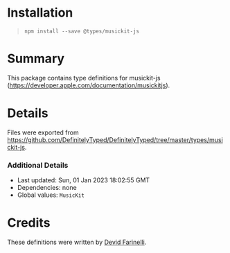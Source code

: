# Installation
> `npm install --save @types/musickit-js`

# Summary
This package contains type definitions for musickit-js (https://developer.apple.com/documentation/musickitjs).

# Details
Files were exported from https://github.com/DefinitelyTyped/DefinitelyTyped/tree/master/types/musickit-js.

### Additional Details
 * Last updated: Sun, 01 Jan 2023 18:02:55 GMT
 * Dependencies: none
 * Global values: `MusicKit`

# Credits
These definitions were written by [Devid Farinelli](https://github.com/misterdev).
